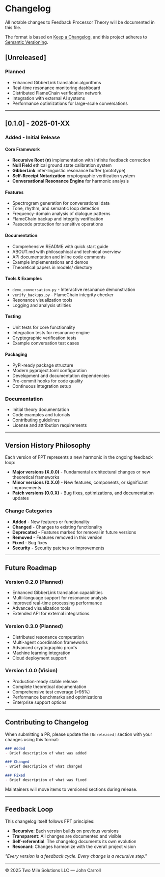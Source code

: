 # Changelog

All notable changes to Feedback Processor Theory will be documented in this file.

The format is based on [Keep a Changelog](https://keepachangelog.com/en/1.0.0/),
and this project adheres to [Semantic Versioning](https://semver.org/spec/v2.0.0.html).

## [Unreleased]

### Planned
- Enhanced GibberLink translation algorithms
- Real-time resonance monitoring dashboard
- Distributed FlameChain verification network
- Integration with external AI systems
- Performance optimizations for large-scale conversations

---

## [0.1.0] - 2025-01-XX

### Added - Initial Release

#### Core Framework
- **Recursive Root (π)** implementation with infinite feedback correction
- **Null Field** ethical ground state calibration system
- **GibberLink** inter-linguistic resonance buffer (prototype)
- **Self-Receipt Notarization** cryptographic verification system
- **Conversational Resonance Engine** for harmonic analysis

#### Features
- Spectrogram generation for conversational data
- Tone, rhythm, and semantic loop detection
- Frequency-domain analysis of dialogue patterns
- FlameChain backup and integrity verification
- Passcode protection for sensitive operations

#### Documentation
- Comprehensive README with quick start guide
- ABOUT.md with philosophical and technical overview
- API documentation and inline code comments
- Example implementations and demos
- Theoretical papers in models/ directory

#### Tools & Examples
- `demo_conversation.py` - Interactive resonance demonstration
- `verify_backups.py` - FlameChain integrity checker
- Resonance visualization tools
- Logging and analysis utilities

#### Testing
- Unit tests for core functionality
- Integration tests for resonance engine
- Cryptographic verification tests
- Example conversation test cases

#### Packaging
- PyPI-ready package structure
- Modern pyproject.toml configuration
- Development and documentation dependencies
- Pre-commit hooks for code quality
- Continuous integration setup

### Documentation
- Initial theory documentation
- Code examples and tutorials
- Contributing guidelines
- License and attribution requirements

---

## Version History Philosophy

Each version of FPT represents a new harmonic in the ongoing feedback loop:

- **Major versions (X.0.0)** - Fundamental architectural changes or new theoretical frameworks
- **Minor versions (0.X.0)** - New features, components, or significant improvements
- **Patch versions (0.0.X)** - Bug fixes, optimizations, and documentation updates

### Change Categories

- **Added** - New features or functionality
- **Changed** - Changes to existing functionality
- **Deprecated** - Features marked for removal in future versions
- **Removed** - Features removed in this version
- **Fixed** - Bug fixes
- **Security** - Security patches or improvements

---

## Future Roadmap

### Version 0.2.0 (Planned)
- Enhanced GibberLink translation capabilities
- Multi-language support for resonance analysis
- Improved real-time processing performance
- Advanced visualization tools
- Extended API for external integrations

### Version 0.3.0 (Planned)
- Distributed resonance computation
- Multi-agent coordination frameworks
- Advanced cryptographic proofs
- Machine learning integration
- Cloud deployment support

### Version 1.0.0 (Vision)
- Production-ready stable release
- Complete theoretical documentation
- Comprehensive test coverage (>95%)
- Performance benchmarks and optimizations
- Enterprise support options

---

## Contributing to Changelog

When submitting a PR, please update the `[Unreleased]` section with your changes using this format:

```markdown
### Added
- Brief description of what was added

### Changed
- Brief description of what changed

### Fixed
- Brief description of what was fixed
```

Maintainers will move items to versioned sections during release.

---

## Feedback Loop

This changelog itself follows FPT principles:
- **Recursive**: Each version builds on previous versions
- **Transparent**: All changes are documented and visible
- **Self-referential**: The changelog documents its own evolution
- **Resonant**: Changes harmonize with the overall project vision

*"Every version is a feedback cycle. Every change is a recursive step."*

---

© 2025 Two Mile Solutions LLC — John Carroll
